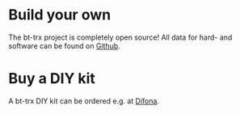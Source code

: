 # Build your own

The bt-trx project is completely open source! All data for hard- and software
can be found on [Github](https://github.com/bt-trx).

# Buy a DIY kit

A bt-trx DIY kit can be ordered e.g. at [Difona](https://difona.de/en/).
